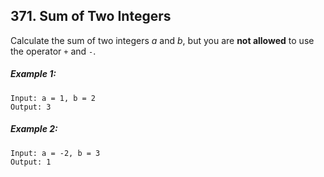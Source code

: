 ## 371. Sum of Two Integers

Calculate the sum of two integers *a* and *b*, but you are **not allowed** to use the operator ```+``` and ```-```.

##### Example 1:
```
Input: a = 1, b = 2
Output: 3
```
##### Example 2:
```
Input: a = -2, b = 3
Output: 1
```